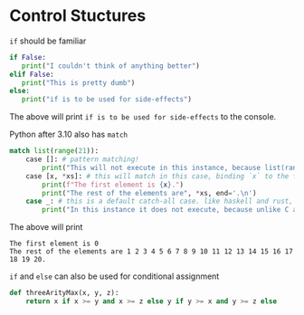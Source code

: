# Control Stuctures
`if` should be familiar
 ```py
 if False:
    print("I couldn't think of anything better")
elif False:
    print("This is pretty dumb")
else:
    print("if is to be used for side-effects")
```
The above will print `if is to be used for side-effects` to the console.

Python after 3.10 also has `match`
```py
match list(range(21)):
    case []: # pattern matching!
        print("This will not execute in this instance, because list(range(21)) does not look like []")
    case [x, *xs]: # this will match in this case, binding `x` to the first element and the rest to `xs`
        print(f"The first element is {x}.")
        print("The rest of the elements are", *xs, end='.\n')
    case _: # this is a default catch-all case. like haskell and rust, the convention is to use an _ for an unused binding
        print("In this instance it does not execute, because unlike C and Javascript cases do not fall through")
```
The above will print
```
The first element is 0
The rest of the elements are 1 2 3 4 5 6 7 8 9 10 11 12 13 14 15 16 17 18 19 20.
```
`if` and `else` can also be used for conditional assignment
```py
def threeArityMax(x, y, z):
    return x if x >= y and x >= z else y if y >= x and y >= z else 
```
